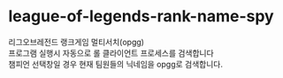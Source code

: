 # league-of-legends-rank-name-spy
리그오브레전드 랭크게임 멀티서치(opgg)<br>
프로그램 실행시 자동으로 롤 클라이언트 프로세스를 검색합니다<br>
챔피언 선택창일 경우 현재 팀원들의 닉네임을 opgg로 검색합니다.
